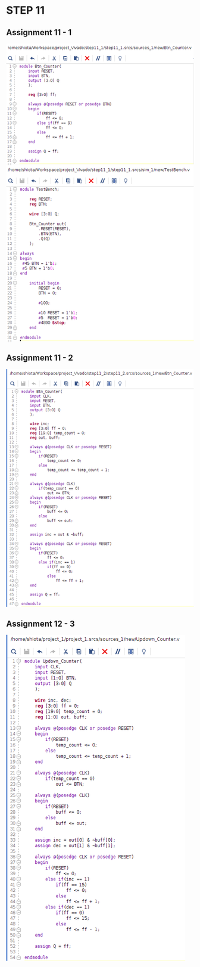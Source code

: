 # STEP 11
## Assignment 11 - 1
![Btn_Counter1](./images/step11/Btn_Counter1.png)
![Testbench1](./images/step11/Testbench1.png)  
## Assignment 11 - 2
![Btn_Counter2](./images/step11/Btn_Counter.png)  
## Assignment 12 - 3
![Updown_Counter.png](./images/step11/Updown_Counter.png)
